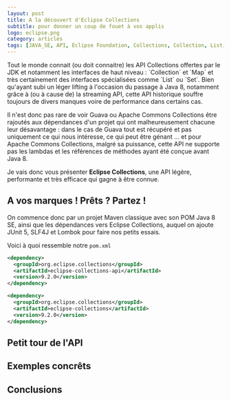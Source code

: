 ```yaml
---
layout: post
title: A la découvert d'Eclipse Collections
subtitle: pour donner un coup de fouet à vos applis
logo: eclipse.png
category: articles
tags: [JAVA_SE, API, Eclipse Foundation, Collections, Collection, List, Set, Map]
---
```



<div class="intro" markdown='1'>
Tout le monde connait (ou doit connaitre) les API Collections offertes par le JDK et notamment les interfaces de haut niveau : `Collection` et `Map` et très certainement des interfaces spécialisées comme `List` ou `Set`.
Bien qu'ayant subi un léger lifting à l'occasion du passage à Java 8, notamment grâce à (ou à cause de) la streaming API, cette API historique souffre toujours de divers manques voire de performance dans certains cas.

Il n'est donc pas rare de voir Guava ou Apache Commons Collections être rajoutés aux dépendances d'un projet qui ont malheureusement chacune leur désavantage : dans le cas de Guava tout est récupéré et pas uniquement ce qui nous intéresse, ce qui peut être génant ... et pour Apache Commons Collections, malgré sa puissance, cette API ne supporte pas les lambdas et les références de méthodes ayant été conçue avant Java 8.

Je vais donc vous présenter **Eclipse Collections**, une API légère, performante et très efficace qui gagne à être connue.
</div>
<!--excerpt-->

## A vos marques ! Prêts ? Partez !

On commence donc par un projet Maven classique avec son POM Java 8 SE, ainsi que les dépendances vers Eclipse Collections, auquel on ajoute JUnit 5, SLF4J et Lombok pour faire nos petits essais.

Voici à quoi ressemble notre `pom.xml`

```xml
<dependency>
  <groupId>org.eclipse.collections</groupId>
  <artifactId>eclipse-collections-api</artifactId>
  <version>9.2.0</version>
</dependency>

<dependency>
  <groupId>org.eclipse.collections</groupId>
  <artifactId>eclipse-collections</artifactId>
  <version>9.2.0</version>
</dependency>
```

## Petit tour de l'API

## Exemples concrêts

## Conclusions


